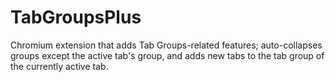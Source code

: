 # TabGroupsPlus

Chromium extension that adds Tab Groups-related features; auto-collapses
groups except the active tab's group, and adds new tabs to the
tab group of the currently active tab.